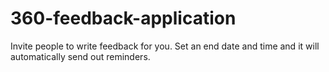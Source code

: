 # 360-feedback-application
Invite people to write feedback for you. Set an end date and time and it will automatically send out reminders.
